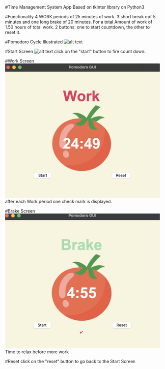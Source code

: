#Time Management System App
Based on tkinter library on Python3

#Functionality
4 WORK periods of 25 minutes of work.
3 short break opf 5 minutes and one long brake of 20 minutes.
For a total Amount of work of 1.50 hours of total work.
2 buttons: one to start countdown, the other to reset it.

#Pomodoro Cycle Illustrated
![alt text](https://miro.medium.com/max/1400/1*J-df6qhTu_1PVd-MmMI_EQ.png)


#Start Screen 
![alt text](./pomodoro_GUI/screenshots/start_cycle.png)
click on the "start" button to fire count down.

#Work Screen 
![alt text](./pomodoro_GUI/screenshots/work_cycle.png)
after each Work period one check mark is displayed.

#Brake Screen
![alt text](./pomodoro_GUI/screenshots/brake_cycle.png)
Time to relax before more work

#Reset
click on the "reset" button to go back to the Start Screen
